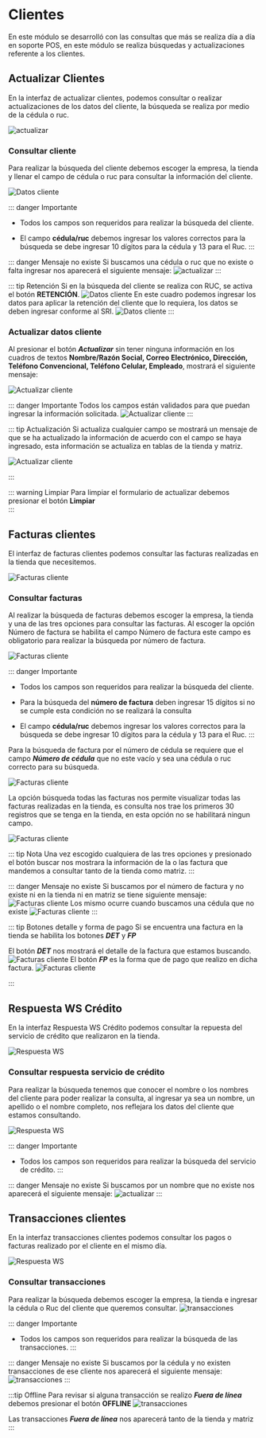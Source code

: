 # Clientes

En este módulo se desarrolló con las consultas que más se realiza día a día en soporte POS, en este módulo se realiza búsquedas y actualizaciones referente a los clientes.

## Actualizar Clientes

En la interfaz de actualizar clientes, podemos consultar o realizar actualizaciones de los datos del cliente, la búsqueda se realiza por medio de la cédula o ruc.

![actualizar](../public/images/clientes/actualizar.jpg)

### Consultar cliente

Para realizar la búsqueda del cliente debemos escoger la empresa, la tienda y llenar el campo de cédula o ruc para consultar la información del cliente.

![Datos cliente](../public/images/clientes/datosclientes.jpg)

::: danger Importante
* Todos los campos son requeridos para realizar la búsqueda del cliente.

* El campo **cédula/ruc** debemos ingresar los valores correctos para la búsqueda se debe ingresar 10 dígitos para la cédula y 13 para el Ruc.
:::

::: danger Mensaje no existe 
Si buscamos una cédula o ruc que no existe o falta ingresar nos aparecerá el siguiente mensaje:
![actualizar](../public/images/clientes/actualizarC.jpg)
:::

::: tip Retención
Si en la búsqueda del cliente se realiza con RUC, se activa el botón **RETENCIÓN**.
![Datos cliente](../public/images/clientes/retencion4.jpg)
En este cuadro podemos ingresar los datos para aplicar la retención del cliente que lo requiera, los datos se deben ingresar conforme al SRI.
![Datos cliente](../public/images/clientes/retencion5.jpg)
:::

### Actualizar datos cliente

Al presionar el botón ***Actualizar*** sin tener ninguna información en los cuadros de textos **Nombre/Razón Social, Correo Electrónico, Dirección, Teléfono Convencional, Teléfono Celular, Empleado**, mostrará el siguiente mensaje:

![Actualizar cliente](../public/images/clientes/actualizar6.jpg)

::: danger Importante
Todos los campos están validados para que puedan ingresar la información solicitada.
![Actualizar cliente](../public/images/clientes/actualizar7.jpg)
:::

::: tip Actualización
Si actualiza cualquier campo se mostrará un mensaje de que se ha actualizado la información de acuerdo con el campo se haya ingresado, esta información se actualiza en tablas de la tienda y matriz. 

![Actualizar cliente](../public/images/clientes/actualizar8.jpg)

:::

::: warning Limpiar
 Para limpiar el formulario de actualizar debemos presionar el botón **Limpiar**  
:::

## Facturas clientes

El interfaz de facturas clientes podemos consultar las facturas realizadas en la tienda que necesitemos.

![Facturas cliente](../public/images/clientes/facturas9.jpg)

### Consultar facturas

Al realizar la búsqueda de facturas debemos escoger la empresa, la tienda y una de las tres opciones para consultar las facturas.
Al escoger la opción Número de factura se habilita el campo Número de factura este campo es obligatorio para realizar la búsqueda por número de factura.


![Facturas cliente](../public/images/clientes/facturas11.jpg)

::: danger Importante
* Todos los campos son requeridos para realizar la búsqueda del cliente.

* Para la búsqueda del **número de factura** deben ingresar 15 dígitos si no se cumple esta condición no se realizará la consulta

* El campo **cédula/ruc** debemos ingresar los valores correctos para la búsqueda se debe ingresar 10 dígitos para la cédula y 13 para el Ruc.
:::

Para la búsqueda de factura por el número de cédula se requiere que el campo ***Número de cédula***  que no este vacío y sea una cédula o ruc correcto para su búsqueda.

![Facturas cliente](../public/images/clientes/facturas14.jpg)

La opción búsqueda todas las facturas nos permite visualizar todas las facturas realizadas en la tienda, es consulta nos trae los primeros 30 registros que se tenga en la tienda, en esta opción no se habilitará ningun campo.

![Facturas cliente](../public/images/clientes/facturas15.jpg)

::: tip Nota
Una vez escogido cualquiera de las tres opciones y presionado el botón buscar nos mostrara la información de la o las factura que mandemos a consultar tanto de la tienda como matriz.
:::

::: danger Mensaje no existe
Si buscamos por el número de factura y no existe ni en la tienda ni en matriz se tiene siguiente mensaje:
![Facturas cliente](../public/images/clientes/facturas99.jpg)
Los mismo ocurre cuando buscamos una cédula que no existe
![Facturas cliente](../public/images/clientes/facturas98.jpg)
:::

::: tip Botones detalle y forma de pago
Si se encuentra una factura en la tienda se habilita los botones ***DET*** y ***FP***

El botón ***DET*** nos mostrará el detalle de la factura que estamos buscando.
![Facturas cliente](../public/images/clientes/facturas97.jpg)
El botón ***FP*** es la forma que de pago que realizo en dicha factura.
![Facturas cliente](../public/images/clientes/facturas96.jpg)

:::
## Respuesta WS Crédito

En la interfaz Respuesta WS Crédito podemos consultar la repuesta del servicio de crédito que realizaron en la tienda.

![Respuesta WS](../public/images/clientes/respuestaws.jpg)

### Consultar respuesta servicio de crédito  
Para realizar la búsqueda tenemos que conocer el nombre o los nombres del cliente para poder realizar la consulta, al ingresar ya sea un nombre, un apellido o el nombre completo, nos reflejara los datos del cliente que estamos consultando.

![Respuesta WS](../public/images/clientes/respuestaws2.jpg)

::: danger Importante
* Todos los campos son requeridos para realizar la búsqueda del servicio de crédito.
:::

::: danger Mensaje no existe 
Si buscamos por un nombre que no existe nos aparecerá el siguiente mensaje:
![actualizar](../public/images/clientes/respuestaws3.jpg)
:::

## Transacciones clientes

En la interfaz transacciones clientes podemos consultar los pagos o facturas realizado por el cliente en el mismo día.

![Respuesta WS](../public/images/clientes/transacciones.jpg)

### Consultar transacciones
Para realizar la búsqueda debemos escoger la empresa, la tienda e ingresar la cédula o Ruc del cliente que queremos consultar.
![transacciones](../public/images/clientes/transacciones1.jpg)


::: danger Importante
* Todos los campos son requeridos para realizar la búsqueda de las transacciones.
:::

::: danger Mensaje no existe 
Si buscamos por la cédula y no existen transacciones de ese cliente nos aparecerá el siguiente mensaje:
![transacciones](../public/images/clientes/transacciones2.jpg)
:::

:::tip Offline
Para revisar si alguna transacción se realizo ***Fuera de línea*** debemos presionar el botón **OFFLINE**
![transacciones](../public/images/clientes/pagooffline.jpg)

Las transacciones ***Fuera de línea*** nos aparecerá tanto de la tienda y matriz
:::